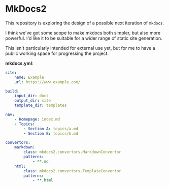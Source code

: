 # MkDocs2

This repository is exploring the design of a possible next iteration of `mkdocs`.

I think we've got some scope to make mkdocs both simpler, but also more powerful.
I'd like it to be suitable for a wider range of static site generation.

This isn't particularly intended for external use yet, but for me to have
a public working space for progressing the project.

**mkdocs.yml**:

```yaml
site:
    name: Example
    url: https://www.example.com/

build:
    input_dir: docs
    output_dir: site
    template_dir: templates

nav:
    - Homepage: index.md
    - Topics:
        - Section A: topics/a.md
        - Section B: topics/b.md

convertors:
    markdown:
        class: mkdocs2.convertors.MarkdownConvertor
        patterns:
            - **.md
    html:
        class: mkdocs2.convertors.TemplateConvertor
        patterns:
            - **.html
```
